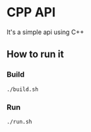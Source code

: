 # CPP API
It's a simple api using C++

## How to run it

### Build
```
./build.sh
```

### Run
```
./run.sh
```
